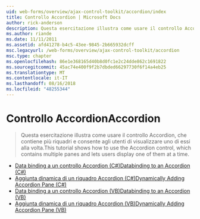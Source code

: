 ```yaml
---
uid: web-forms/overview/ajax-control-toolkit/accordion/index
title: Controllo Accordion | Microsoft Docs
author: rick-anderson
description: Questa esercitazione illustra come usare il controllo Accordion, che contiene più riquadri e consente agli utenti di visualizzare uno di essi alla volta.
ms.author: riande
ms.date: 11/11/2011
ms.assetid: afd41278-b4c5-43ee-9845-2b665932dcff
msc.legacyurl: /web-forms/overview/ajax-control-toolkit/accordion
msc.type: chapter
ms.openlocfilehash: 86e1e368165d40b8d0fc1e2c24dde862c1691822
ms.sourcegitcommit: 45ac74e400f9f2b7dbded66297730f6f14a4eb25
ms.translationtype: MT
ms.contentlocale: it-IT
ms.lasthandoff: 08/16/2018
ms.locfileid: "48255344"
---
```

<a name="accordion"></a><span data-ttu-id="597e3-103">Controllo Accordion</span><span class="sxs-lookup"><span data-stu-id="597e3-103">Accordion</span></span>
====================
> <span data-ttu-id="597e3-104">Questa esercitazione illustra come usare il controllo Accordion, che contiene più riquadri e consente agli utenti di visualizzare uno di essi alla volta.</span><span class="sxs-lookup"><span data-stu-id="597e3-104">This tutorial shows how to use the Accordion control, which contains multiple panes and lets users display one of them at a time.</span></span>


- [<span data-ttu-id="597e3-105">Data binding a un controllo Accordion (C#)</span><span class="sxs-lookup"><span data-stu-id="597e3-105">Databinding to an Accordion (C#)</span></span>](databinding-to-an-accordion-cs.md)
- [<span data-ttu-id="597e3-106">Aggiunta dinamica di un riquadro Accordion (C#)</span><span class="sxs-lookup"><span data-stu-id="597e3-106">Dynamically Adding Accordion Pane (C#)</span></span>](dynamically-adding-an-accordion-pane-cs.md)
- [<span data-ttu-id="597e3-107">Data binding a un controllo Accordion (VB)</span><span class="sxs-lookup"><span data-stu-id="597e3-107">Databinding to an Accordion (VB)</span></span>](databinding-to-an-accordion-vb.md)
- [<span data-ttu-id="597e3-108">Aggiunta dinamica di un riquadro Accordion (VB)</span><span class="sxs-lookup"><span data-stu-id="597e3-108">Dynamically Adding Accordion Pane (VB)</span></span>](dynamically-adding-an-accordion-pane-vb.md)

